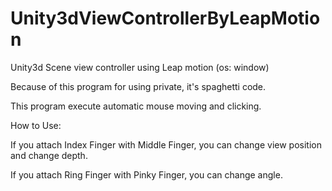 # Unity3dViewControllerByLeapMotion
Unity3d Scene view controller using Leap motion (os: window)


Because of this program for using private, it's spaghetti code.

This program execute automatic mouse moving and clicking.





How to Use:

  If you attach Index Finger with Middle Finger, you can change view position and change depth.
  
  If you attach Ring Finger with Pinky Finger, you can change angle.
  

